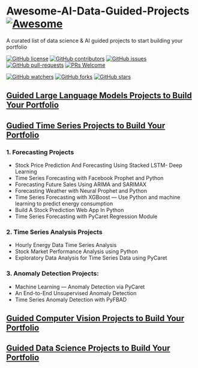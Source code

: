# Awesome-AI-Data-Guided-Projects  [![Awesome](https://awesome.re/badge.svg)](https://awesome.re)
A curated list of data science &amp; AI guided projects to start building your portfolio

[![GitHub license](https://img.shields.io/github/license/youssefHosni/Awesome-AI-Data-Guided-Projects.svg)](https://github.com/youssefHosni/Awesome-AI-Data-Guided-Projects/blob/master/LICENSE)
[![GitHub contributors](https://img.shields.io/github/contributors/youssefHosni/Awesome-AI-Data-Guided-Projects.svg)](https://GitHub.com/youssefHosni/Awesome-AI-Data-Guided-Projects/graphs/contributors/)
[![GitHub issues](https://img.shields.io/github/issues/youssefHosni/Awesome-AI-Data-Guided-Projects.svg)](https://GitHub.com/youssefHosni/Awesome-AI-Data-Guided-Projects/issues/)
[![GitHub pull-requests](https://img.shields.io/github/issues-pr/youssefHosni/Awesome-AI-Data-Guided-Projects.svg)](https://GitHub.com/youssefHosni/Awesome-AI-Data-Guided-Projects/pulls/)
[![PRs Welcome](https://img.shields.io/badge/PRs-welcome-brightgreen.svg?style=flat-square)](http://makeapullrequest.com)

[![GitHub watchers](https://img.shields.io/github/watchers/youssefHosni/Awesome-AI-Data-Guided-Projects.svg?style=social&label=Watch)](https://GitHub.com/youssefHosni/Awesome-AI-Data-Guided-Projects/watchers/)
[![GitHub forks](https://img.shields.io/github/forks/youssefHosni/Awesome-AI-Data-Guided-Projects.svg?style=social&label=Fork)](https://GitHub.com/youssefHosni/Awesome-AI-Data-Guided-Projects/network/)
[![GitHub stars](https://img.shields.io/github/stars/youssefHosni/Awesome-AI-Data-Guided-Projects.svg?style=social&label=Star)](https://GitHub.com/youssefHosni/Awesome-AI-Data-Guided-Projects/stargazers/)




## [Guided Large Language Models Projects to Build Your Portfolio](https://levelup.gitconnected.com/10-guided-large-language-models-projects-to-build-your-portfolio-dc9bd79f09c?sk=fa1867433c0285c6f41470fba0d2198f) ## 



## [Gudied Time Series Projects to Build Your Portfolio](https://levelup.gitconnected.com/13-guided-time-series-projects-to-build-your-portfolio-491d959f62af?sk=16cf83c0cdf4d428f08f706c75a1b5c5) ## 

### 1. Forecasting Projects
* Stock Price Prediction And Forecasting Using Stacked LSTM- Deep Learning
* Time Series Forecasting with Facebook Prophet and Python
* Forecasting Future Sales Using ARIMA and SARIMAX
* Forecasting Weather with Neural Prophet and Python
* Time Series Forecasting with XGBoost — Use Python and machine learning to predict energy consumption
* Build A Stock Prediction Web App In Python
* Time Series Forecasting with PyCaret Regression Module

### 2. Time Series Analysis Projects
* Hourly Energy Data Time Series Analysis
* Stock Market Performance Analysis using Python
* Exploratory Data Analysis for Time Series Data using PyCaret

### 3. Anomaly Detection Projects:

* Machine Learning — Anomaly Detection via PyCaret
* An End-to-End Unsupervised Anomaly Detection
* Time Series Anomaly Detection with PyFBAD



## [Guided Computer Vision Projects to Build Your Portfolio](https://medium.com/geekculture/master-computer-vision-and-boost-your-portfolio-with-these-10-end-to-end-projects-537fcd20db7c?sk=75d35d8c0554b4ba010814d65fa16e59) ## 

 
## [Guided Data Science Projects to Build Your Portfolio](https://pub.towardsai.net/10-end-to-end-guided-data-science-projects-to-build-your-portfolio-b7b9047fe6c9?sk=57b9ac02177d606a51cc22f43a817f5b) ## 

